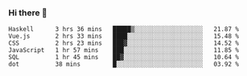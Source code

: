 ### Hi there 👋

<!--
**gustavkrist/gustavkrist** is a ✨ _special_ ✨ repository because its `README.md` (this file) appears on your GitHub profile.

Here are some ideas to get you started:

- 🔭 I’m currently working on ...
- 🌱 I’m currently learning ...
- 👯 I’m looking to collaborate on ...
- 🤔 I’m looking for help with ...
- 💬 Ask me about ...
- 📫 How to reach me: ...
- 😄 Pronouns: ...
- ⚡ Fun fact: ...
-->

<!--START_SECTION:waka-->

```text
Haskell      3 hrs 36 mins   █████▒░░░░░░░░░░░░░░░░░░░   21.87 %
Vue.js       2 hrs 33 mins   ████░░░░░░░░░░░░░░░░░░░░░   15.48 %
CSS          2 hrs 23 mins   ███▓░░░░░░░░░░░░░░░░░░░░░   14.52 %
JavaScript   1 hr 57 mins    ███░░░░░░░░░░░░░░░░░░░░░░   11.85 %
SQL          1 hr 45 mins    ██▓░░░░░░░░░░░░░░░░░░░░░░   10.64 %
dot          38 mins         █░░░░░░░░░░░░░░░░░░░░░░░░   03.92 %
```

<!--END_SECTION:waka-->
